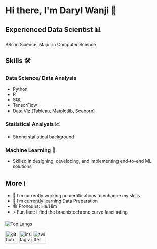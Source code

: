 # Hi there, I'm Daryl Wanji 👋

## Experienced Data Scientist 📊
BSc in Science, Major in Computer Science

## Skills 🛠️
### Data Science/ Data Analysis
- Python
- R
- SQL
- TensorFlow
- Data Viz (Tableau, Matplotlib, Seaborn)

### Statistical Analysis 📈
- Strong statistical background

### Machine Learning 🤖
- Skilled in designing, developing, and implementing end-to-end ML solutions

## More ℹ️
- 🔭 I’m currently working on certifications to enhance my skills
- 🌱 I’m currently learning Data Preparation 
- 😄 Pronouns: He/Him 
- ⚡ Fun fact: I find the brachistochrone curve fascinating 

[![Top Langs](https://github-readme-stats.vercel.app/api/top-langs/?username=Darylwanji)](https://github.com/anuraghazra/github-readme-stats)

[<img src='https://cdn.jsdelivr.net/npm/simple-icons@3.0.1/icons/github.svg' alt='github' height='40'>](https://github.com/Darylwanji)  [<img src='https://cdn.jsdelivr.net/npm/simple-icons@3.0.1/icons/instagram.svg' alt='instagram' height='40'>](https://www.instagram.com/Daryl_b29/)  [<img src='https://cdn.jsdelivr.net/npm/simple-icons@3.0.1/icons/twitter.svg' alt='twitter' height='40'>](https://twitter.com/Daryl_wanji)  
